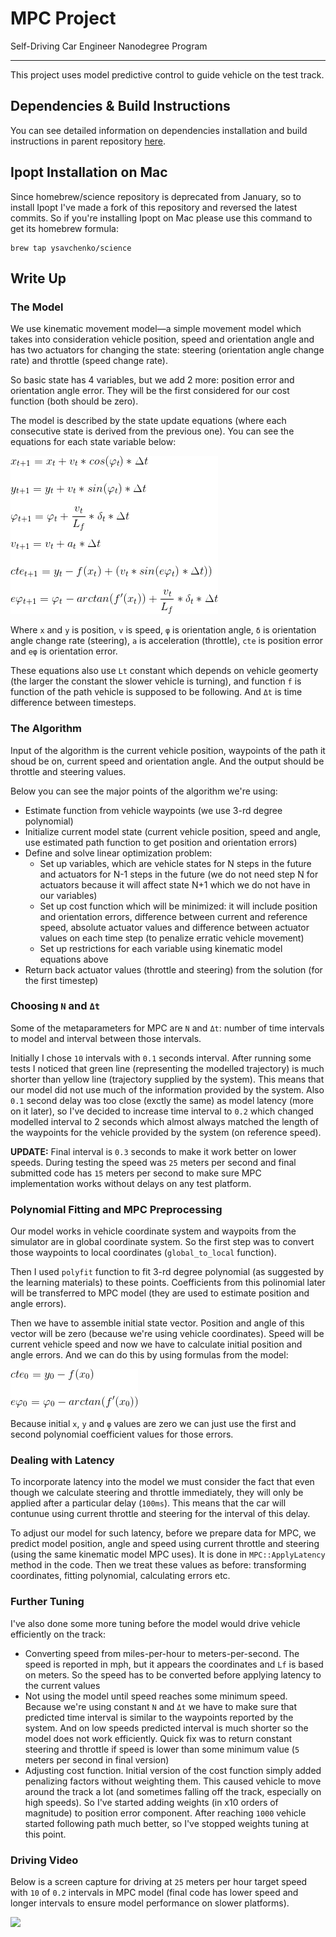 # MPC Project
Self-Driving Car Engineer Nanodegree Program

---

This project uses model predictive control to guide vehicle on the test track.

## Dependencies & Build Instructions

You can see detailed information on dependencies installation and build instructions in parent repository [here](https://github.com/udacity/CarND-MPC-Project).

## Ipopt Installation on Mac

Since homebrew/science repository is deprecated from January, so to install Ipopt I've made a fork of this repository and reversed the latest commits. So if you're installing Ipopt on Mac please use this command to get its homebrew formula:

```
brew tap ysavchenko/science
```

## Write Up

### The Model

We use kinematic movement model—a simple movement model which takes into consideration vehicle position, speed and orientation angle and has two actuators for changing the state: steering (orientation angle change rate) and throttle (speed change rate).

So basic state has 4 variables, but we add 2 more: position error and orientation angle error. They will be the first considered for our cost function (both should be zero).

The model is described by the state update equations (where each consecutive state is derived from the previous one). You can see the equations for each state variable below:

![](images/model.gif)

Where `x` and `y` is position, `v` is speed, `φ` is orientation angle, `δ` is orientation angle change rate (steering), `a` is acceleration (throttle), `cte` is position error and `eφ` is orientation error.

These equations also use `Lt` constant which depends on vehicle geomerty (the larger the constant the slower vehicle is turning), and function `f` is function of the path vehicle is supposed to be following. And `Δt` is time difference between timesteps.

### The Algorithm

Input of the algorithm is the current vehicle position, waypoints of the path it shoud be on, current speed and orientation angle. And the output should be throttle and steering values.

Below you can see the major points of the algorithm we're using:

- Estimate function from vehicle waypoints (we use 3-rd degree polynomial)
- Initialize current model state (current vehicle position, speed and angle, use estimated path function to get position and orientation errors)
- Define and solve linear optimization problem: 
	- Set up variables, which are vehicle states for N steps in the future and actuators for N-1 steps in the future (we do not need step N for actuators because it will affect state N+1 which we do not have in our variables)
	- Set up cost function which will be minimized: it will include position and orientation errors, difference between current and reference speed, absolute actuator values and difference between actuator values on each time step (to penalize erratic vehicle movement)
	- Set up restrictions for each variable using kinematic model equations above
- Return back actuator values (throttle and steering) from the solution (for the first timestep)

### Choosing `N` and `Δt`

Some of the metaparameters for MPC are `N` and `Δt`: number of time intervals to model and interval between those intervals.

Initially I chose `10` intervals with `0.1` seconds interval. After running some tests I noticed that green line (representing the modelled trajectory) is much shorter than yellow line (trajectory supplied by the system). This means that our model did not use much of the information provided by the system. Also `0.1` second delay was too close (exctly the same) as model latency (more on it later), so I've decided to increase time interval to `0.2` which changed modelled interval to 2 seconds which almost always matched the length of the waypoints for the vehicle provided by the system (on reference speed).

**UPDATE:** Final interval is `0.3` seconds to make it work better on lower speeds. During testing the speed was `25` meters per second and final submitted code has `15` meters per second to make sure MPC implementation works without delays on any test platform.

### Polynomial Fitting and MPC Preprocessing

Our model works in vehicle coordinate system and waypoits from the simulator are in global coordinate system. So the first step was to convert those waypoints to local coordinates (`global_to_local` function).

Then I used `polyfit` function to fit 3-rd degree polynomial (as suggested by the learning materials) to these points. Coefficients from this polinomial later will be transferred to MPC model (they are used to estimate position and angle errors).

Then we have to assemble initial state vector. Position and angle of this vector will be zero (because we're using vehicle coordinates). Speed will be current vehicle speed and now we have to calculate initial position and angle errors. And we can do this by using formulas from the model:

![](images/initial_errors.gif)

Because initial `x`, `y` and `φ` values are zero we can just use the first and second polynomial coefficient values for those errors. 

### Dealing with Latency

To incorporate latency into the model we must consider the fact that even though we calculate steering and throttle immediately, they will only be applied after a particular delay (`100ms`). This means that the car will contunue using current throttle and steering for the interval of this delay.

To adjust our model for such latency, before we prepare data for MPC, we predict model position, angle and speed using current throttle and steering (using the same kinematic model MPC uses). It is done in `MPC::ApplyLatency` method in the code. Then we treat these values as before: transforming coordinates, fitting polynomial, calculating errors etc.

### Further Tuning

I've also done some more tuning before the model would drive vehicle efficiently on the track:

- Converting speed from miles-per-hour to meters-per-second. The speed is reported in mph, but it appears the coordinates and `Lf` is based on meters. So the speed has to be converted before applying latency to the current values
- Not using the model until speed reaches some minimum speed. Because we're using constant `N` and `Δt` we have to make sure that predicted time interval is similar to the waypoints reported by the system. And on low speeds predicted interval is much shorter so the model does not work efficiently. Quick fix was to return constant steering and throttle if speed is lower than some minimum value (`5` meters per second in final version)
- Adjusting cost function. Initial version of the cost function simply added penalizing factors without weighting them. This caused vehicle to move around the track a lot (and sometimes falling off the track, especially on high speeds). So I've started adding weights (in x10 orders of magnitude) to position error component. After reaching `1000` vehicle started following path much better, so I've stopped weights tuning at this point.

### Driving Video

Below is a screen capture for driving at `25` meters per hour target speed with `10` of `0.2` intervals in MPC model (final code has lower speed and longer intervals to ensure model performance on slower platforms).

[![](https://img.youtube.com/vi/VW-QnK-x1v0/0.jpg)](https://www.youtube.com/watch?v=VW-QnK-x1v0)

